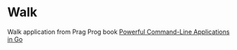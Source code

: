 # Walk

Walk application from Prag Prog book [Powerful Command-Line Applications in Go](https://pragprog.com/titles/rggo/powerful-command-line-applications-in-go/)
